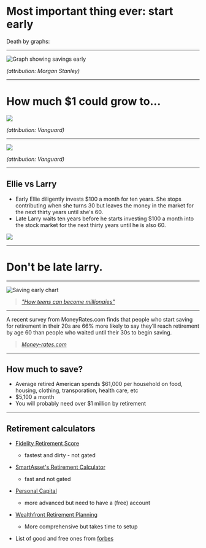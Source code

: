 # Most important thing ever: start early

Death by graphs:

---

![Graph showing savings early](https://cdn.lifehack.org/wp-content/uploads/2015/01/screen-shot-2014-03-20-at-6.11.30-pm.jpg)

<cite>(attribution: Morgan Stanley)</cite>

---

# How much $1 could grow to...

![](https://investor.vanguard.com/ts/images/custom/Chart_Retirement_Saving_A_Dollar_002.png)

<cite>(attribution: Vanguard)</cite>

---

![](https://investor.vanguard.com/ts/images/custom/Chart_Retirement_Saving_More_002.png)

<cite>(attribution: Vanguard)</cite>

---

## Ellie vs Larry

- Early Ellie diligently invests $100 a month for ten years. She stops contributing when she turns 30 but leaves the money in the market for the next thirty years until she's 60.
- Late Larry waits ten years before he starts investing $100 a month into the stock market for the next thirty years until he is also 60.

![](https://135706-409518-2-raikfcquaxqncofqfm.stackpathdns.com/wp-content/uploads/2016/01/ellie-vs-larry.png)

---

# Don't be late larry.

---

![Saving early chart](https://cdn.ramseysolutions.net/media/common_images/article_images/ai/ai_115584-2.jpg)

> <cite>["How teens can become millionaies"](https://www.daveramsey.com/blog/how-teens-can-become-millionaires/)</cite>


---

A recent survey from MoneyRates.com finds that people who start saving for retirement in their 20s are 66% more likely to say they’ll reach retirement by age 60 than people who waited until their 30s to begin saving. 

> <cite>[Money-rates.com](http://www.money-rates.com/research-center/early-retirement-savings.htm)</cite>

--- 

## How much to save?

- Average retired American spends $61,000 per household on food, housing, clothing, transporation, health care, etc
- $5,100 a month
- You will probably need over $1 million by retirement

 --- 

 ## Retirement calculators
- [Fidelity Retirement Score](https://www.fidelity.com/calculators-tools/fidelity-retirement-score-tool)
   - fastest and dirty - not gated
  
- [SmartAsset's Retirement Calculator](https://smartasset.com/retirement/retirement-calculator#UQfSwQNwth)
   - fast and not gated

- [Personal Capital](https://www.personalcapital.com/financial-software/retirement-planner)
  - more advanced but need to have a (free) account
 
- [Wealthfront Retirement Planning](https://www.wealthfront.com/retirement)
  - More comprehensive but takes time to setup

- List of good and free ones from [forbes](https://www.forbes.com/sites/robertberger/2015/07/12/5-excellent-retirement-calculators-and-all-are-free)